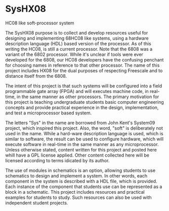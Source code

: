 SysHX08
=======

HC08 like soft-processor system

The SysHX08 purpose is to collect and develop resources useful for designing and implementing 68HC08 like systems, using a hardware description language (HDL) based version of the processor. As of this writing the HC08, is still a current processor. Note that the 6808 was a variant of the 6802 processor. While it's unclear if tools were ever developed for the 6808, our HC08 developers have the confusing penchant for choosing names in reference to that other processor. The name of this project includes HX08 for the dual purposes of respecting Freescale and to distance itself from the 6808.

The intent of this project is that such systems will be configured into a field programmable gate array (FPGA) and will executes machine code, in real-time, in the same manner as other processors. The primary motivation for this project is teaching undergraduate students basic computer engineering concepts and provide practical experience in the design, implementation, and test a microprocessor based system.

The letters "Sys" in the name are borrowed from John Kent's System09 project, which inspired this project. Also, the word, "soft" is deliberately not used in the name. While a hard-ware description language is used, which is similar to software, the result can be used to configure hardware, which will execute software in real-time in the same manner as any microprocessor. Unless otherwise stated, content written for this project and posted here whill have a GPL license applied. Other content collected here will be licensed according to terms idicated by its author.

The use of modules in schematics is an option, allowing students to use schematics to design and implement a system. In other words, each component in the system is described with a HDL file, which is provided. Each instance of the component that students use can be represented as a block in a schematic. This project includes resources and practical examples for students to study. Such resources can also be used with independent student projects.
